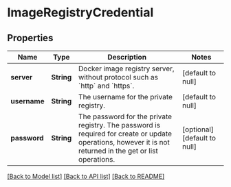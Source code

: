 # ImageRegistryCredential

## Properties
Name | Type | Description | Notes
------------ | ------------- | ------------- | -------------
**server** | **String** | Docker image registry server, without protocol such as &#x60;http&#x60; and &#x60;https&#x60;. | [default to null]
**username** | **String** | The username for the private registry. | [default to null]
**password** | **String** | The password for the private registry. The password is required for create or update operations, however it is not returned in the get or list operations. | [optional] [default to null]

[[Back to Model list]](../README.md#documentation-for-models) [[Back to API list]](../README.md#documentation-for-api-endpoints) [[Back to README]](../README.md)



